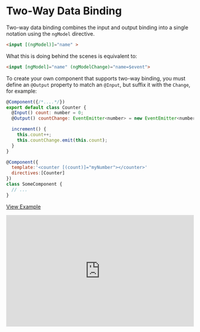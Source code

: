 # Two-Way Data Binding

Two-way data binding combines the input and output binding into a single notation using the `ngModel` directive.

```html
<input [(ngModel)]="name" >
```

What this is doing behind the scenes is equivalent to:

```html
<input [ngModel]="name" (ngModelChange)="name=$event">
```

To create your own component that supports two-way binding, you must define an `@Output` property to match an `@Input`, but suffix it with the `Change`, for example:

```js
@Component({/*....*/})
export default class Counter {
  @Input() count: number = 0;
  @Output() countChange: EventEmitter<number> = new EventEmitter<number>();

  increment() {
    this.count++;
    this.countChange.emit(this.count);
  }
}

@Component({
  template:'<counter [(count)]="myNumber"></counter>'
  directives:[Counter]
})
class SomeComponent {
  // ...
}
```

[View Example](http://plnkr.co/edit/KX7HdGEdg1mRbttmjWOV?p=preview)

<iframe class="no-pdf" style="width: 100%; height: 300px" src="http://embed.plnkr.co/KX7HdGEdg1mRbttmjWOV/" frameborder="0" allowfullscren="allowfullscren"></iframe>

